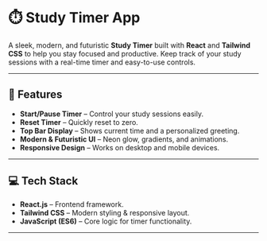 # ⏱️ Study Timer App

A sleek, modern, and futuristic **Study Timer** built with **React** and **Tailwind CSS** to help you stay focused and productive. Keep track of your study sessions with a real-time timer and easy-to-use controls.

---

## 🌟 Features

- **Start/Pause Timer** – Control your study sessions easily.  
- **Reset Timer** – Quickly reset to zero.  
- **Top Bar Display** – Shows current time and a personalized greeting.  
- **Modern & Futuristic UI** – Neon glow, gradients, and animations.  
- **Responsive Design** – Works on desktop and mobile devices.  

---

## 💻 Tech Stack

- **React.js** – Frontend framework.  
- **Tailwind CSS** – Modern styling & responsive layout.  
- **JavaScript (ES6)** – Core logic for timer functionality.  

---

